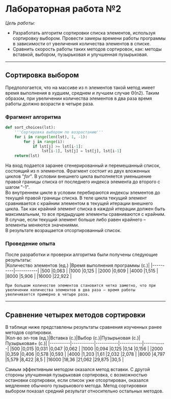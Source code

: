 # **Лабораторная работа №2**  
*Цель работы:*  
- Разработать алгоритм сортировки списка элементов, используя сортировку выбором. Провести замеры времени работы программы в зависимости от увеличения количества элементов в списке.  
-   Сравнить скорость работы таких методов сортировок, как: методы вставкой, выбором, пузырьковая и улучшенная пузырьковая.  
---  
## **Сортировка выбором**  
Предпологается, что на массиве из n элементов такой метод имеет время выполнения в худшем, среднем и лучшем случае Θ(n2). Таким образом, при увеличении количества элементов в два раза время работы должно возрасти в четыре раза.  
### **Фрагмент алгоритма**  
```py
def sort_choices(lst):
    '''Сортировка выбором по возрастанию''' 
    for i in range(len(lst), 1, -1):
        for j in range(i):
            if lst[j] >= lst[i-1]: 
                lst[i-1], lst[j] = lst[j], lst[i-1]
    return(lst)
```  
На вход подается заранее сгенерированный и перемешанный список, состоящий из n элементов. Фрагмент состоит из двух вложенных циклов "*for*". В условии внешнего цикла выполняется уменьшение правой границы списка от последнего индекса элемента до второго с шагом "-1".  
Во внутреннем цикле в условии перебираются индексы элементов до текущей правой границы списка. В теле цикла текущий элемент сравнивается с крайним элементом в текущей итерации внешнего цикла. Так как крайний элемент списка в каждой итерации должен быть максимальным, то все предыдущие элементы сравниваются с крайним. В случае, если текущий элемент больше либо равен крайнего – элементы меняются значениями.  
В результате возращается отсортированный список.  
### **Проведение опыта**  
После разработки и проверки алгоритма были получены следующие результаты:  
|Количество элементов (ед.)  |Время выполнения программы (с.)|
|----------|-----------|
|500       |0,063      |
|1000      |0,125      |
|2000      |0,609      |
|4000      |1,515      |
|8000      |5,906      |
|16000     |22,922     |  

    При большом количестве элементов становится четко заметно, что при увеличении количества элементов в два раза – время работы увеличивается примерно в четыре раза.  
---  
## **Сравнение четырех методов сортировки**  
В таблице ниже представлены результаты сравнения изученных ранее методов сортировки.  
|Кол-во эл-тов (ед.)|Вставка (с.)|Выбор (с.)|Пузырьковая (с.)|Пузырьковая+ (с.)|
|----------|-----------|-----------|-----------|-----------|
|500       |0,015      |0,031      |0,047      |0,062      |
|1000      |0,094      |0,125      |0,14       |0,156      |
|2000      |0,359      |0,406      |0,578      |0,593      |
|4000      |1,203      |1,61       |2,032      |2,078      |
|8000      |4,797      |5,579      |8,422      |8,5        |
|16000     |18,36      |21,062     |29,875     |30,5       |  

Самым эффективным методом оказался метод вставки. С другой стороны улучшенная пузырьковая сортировка, с возможностью остановки сортировки, если список уже отсортирован, оказался медленнее обычного пузырькового метода. Метод сортироввки выбором показал средний результат относительно остальных методов.
